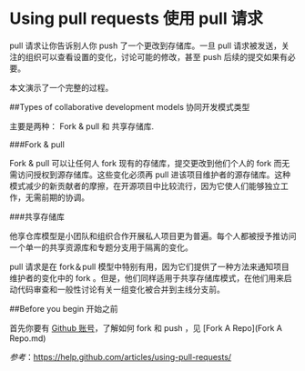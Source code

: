 Using pull requests 使用 pull 请求
===========

pull 请求让你告诉别人你 push 了一个更改到存储库。一旦 pull 请求被发送，关注的组织可以查看设置的变化，讨论可能的修改，甚至  push 后续的提交如果有必要。

本文演示了一个完整的过程。

##Types of collaborative development models 协同开发模式类型

主要是两种： Fork & pull 和 共享存储库.

###Fork & pull 

Fork & pull 可以让任何人 fork 现有的存储库，提交更改到他们个人的 fork 而无需访问授权到源存储库。这些变化必须再 pull 进该项目维护者的源存储库。这种模式减少的新贡献者的摩擦，在开源项目中比较流行，因为它使人们能够独立工作，无需前期的协调。

###共享存储库

他享仓库模型是小团队和组织合作开展私人项目更为普遍。每个人都被授予推访问一个单一的共享资源库和专题分支用于隔离的变化。

pull 请求是在 fork＆pull 模型中特别有用，因为它们提供了一种方法来通知项目维护者的变化中的 fork 。但是，他们同样适用于共享存储库模式，在他们用来启动代码审查和一般性讨论有关一组变化被合并到主线分支前。

##Before you begin 开始之前

首先你要有 [Github 账号](https://github.com/signup)，了解如何 fork 和 push ，见 [Fork A Repo](Fork A Repo.md) 

*参考*：<https://help.github.com/articles/using-pull-requests/>